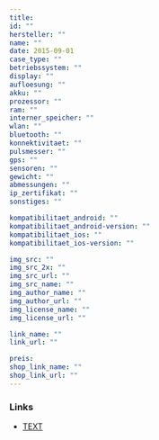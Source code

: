 ```yaml
---
title: 
id: ""
hersteller: ""
name: ""
date: 2015-09-01
case_type: ""
betriebssystem: ""
display: ""
aufloesung: ""
akku: ""
prozessor: ""
ram: ""
interner_speicher: ""
wlan: ""
bluetooth: ""
konnektivitaet: ""
pulsmesser: ""
gps: ""
sensoren: ""
gewicht: ""
abmessungen: ""
ip_zertifikat: ""
sonstiges: ""

kompatibilitaet_android: ""
kompatibilitaet_android-version: ""
kompatibilitaet_ios: ""
kompatibilitaet_ios-version: ""

img_src: ""
img_src_2x: ""
img_src_url: ""
img_src_name: ""
img_author_name: ""
img_author_url: ""
img_license_name: ""
img_license_url: ""

link_name: ""
link_url: ""

preis: 
shop_link_name: ""
shop_link_url: ""
---
```


### Links
* [TEXT](LINK)
